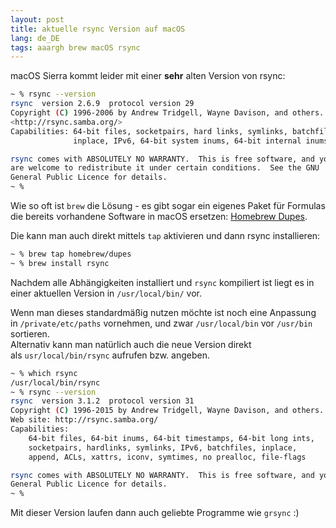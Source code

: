 ```yaml
---
layout: post
title: aktuelle rsync Version auf macOS
lang: de_DE
tags: aaargh brew macOS rsync
---
```


macOS Sierra kommt leider mit einer **sehr** alten Version von rsync:

``` sh
~ % rsync --version                                      
rsync  version 2.6.9  protocol version 29  
Copyright (C) 1996-2006 by Andrew Tridgell, Wayne Davison, and others.  
<http://rsync.samba.org/>  
Capabilities: 64-bit files, socketpairs, hard links, symlinks, batchfiles,  
              inplace, IPv6, 64-bit system inums, 64-bit internal inums

rsync comes with ABSOLUTELY NO WARRANTY.  This is free software, and you  
are welcome to redistribute it under certain conditions.  See the GNU  
General Public Licence for details.  
~ %
```

Wie so oft ist `brew` die Lösung - es gibt sogar ein eigenes Paket für Formulas die bereits vorhandene Software in macOS ersetzen: [Homebrew Dupes](https://github.com/Homebrew/homebrew-dupes).

Die kann man auch direkt mittels `tap` aktivieren und dann rsync installieren:

``` sh
~ % brew tap homebrew/dupes
~ % brew install rsync
```

Nachdem alle Abhängigkeiten installiert und `rsync` kompiliert ist liegt es in einer aktuellen Version in `/usr/local/bin/` vor.

Wenn man dieses standardmäßig nutzen möchte ist noch eine Anpassung in `/private/etc/paths` vornehmen, und zwar `/usr/local/bin` vor `/usr/bin` sortieren.   
Alternativ kann man natürlich auch die neue Version direkt als `usr/local/bin/rsync` aufrufen bzw. angeben.

``` sh
~ % which rsync
/usr/local/bin/rsync
~ % rsync --version
rsync  version 3.1.2  protocol version 31  
Copyright (C) 1996-2015 by Andrew Tridgell, Wayne Davison, and others.  
Web site: http://rsync.samba.org/  
Capabilities:  
    64-bit files, 64-bit inums, 64-bit timestamps, 64-bit long ints,
    socketpairs, hardlinks, symlinks, IPv6, batchfiles, inplace,
    append, ACLs, xattrs, iconv, symtimes, no prealloc, file-flags

rsync comes with ABSOLUTELY NO WARRANTY.  This is free software, and you are welcome to redistribute it under certain conditions.  See the GNU  
General Public Licence for details.  
~ %
```

Mit dieser Version laufen dann auch geliebte Programme wie `grsync` :)
